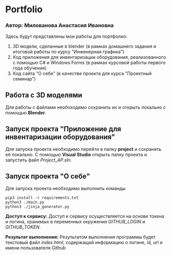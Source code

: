 # Portfolio
### Автор: Милованова Анастасия Ивановна

Здесь будут представлены мои работы для портфолио:
1) 3D модели, сделанные в blender (в рамках домашнего задания и итоговой работы по курсу "Инженерная графика")
2) Код приложения для инвентаризации оборудования, реализованного с помощью C# и Windows Forms (в рамках курсовой работы первого года обучения)
3) Код сайта "О себе" (в качестве проекта для курса "Проектный семинар")

## Работа с 3D моделями
Для работы с файлами необоходимо сохранить их и открыть локально с помощью **Blender**.

## Запуск проекта "Приложение для инвентаризации оборудования"
Для запуска проекта необходимо перейти в папку **project** и сохранить её локально. С помощью **Visual Studio** открыть папку проекта и запустить файл *Project_AP.sln*.

## Запуск проекта "О себе"
Для запуска проекта необходимо выполнить команды
```
pip3 install -r requirements.txt
python3 ./main.py
python3 ./jinja_generator.py
```
**Доступ к сервису:**
Доступ к сервису осуществляется на основе токена и логина, хранимых в переменных окружения *GITHUB_LOGIN* и *GITHUB_TOKEN*.

**Результат выполнения:**
Результатом выполнения программы будет текстовый файл *index.html*, содержащий информацию о логине, id, url и имени пользователя Github
